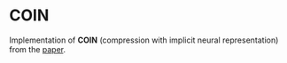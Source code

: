 # COIN 

Implementation of **COIN** (compression with implicit neural representation) from the [paper](https://arxiv.org/abs/2103.03123). 
